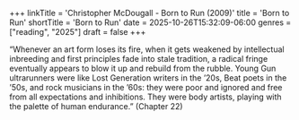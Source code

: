 +++
linkTitle = 'Christopher McDougall - Born to Run (2009)'
title = 'Born to Run'
shortTitle = 'Born to Run'
date = 2025-10-26T15:32:09-06:00
genres = ["reading", "2025"]
draft = false
+++

“Whenever an art form loses its fire, when it gets weakened by intellectual inbreeding and first principles fade into stale tradition, a radical fringe eventually appears to blow it up and rebuild from the rubble. Young Gun ultrarunners were like Lost Generation writers in the ’20s, Beat poets in the ’50s, and rock musicians in the ’60s: they were poor and ignored and free from all expectations and inhibitions. They were body artists, playing with the palette of human endurance.” (Chapter 22)

